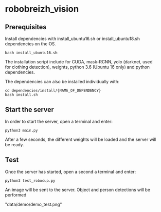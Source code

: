 # robobreizh_vision

## Prerequisites

Install dependencies with install_ubuntu16.sh or install_ubuntu18.sh dependencies on the OS.

```buildoutcfg
bash install_ubuntu16.sh
```
The installation script include for CUDA, mask-RCNN, yolo (darknet, used for clothing detection), weights, python 3.6 (Ubuntu 16 only) and python dependencies.

The dependencies can also be installed individually with:

```buildoutcfg
cd dependencies/install/{NAME_OF_DEPENDENCY}
bash install.sh
```

## Start the server

In order to start the server, open a terminal and enter:

```buildoutcfg
python3 main.py
```

After a few seconds, the different weights will be loaded and the server will be ready.

## Test

Once the server has started, open a second a terminal and enter:

```buildoutcfg
python3 test_robocup.py
```

An image will be sent to the server. Object and person detections will be performed


"data/demo/demo_test.png"